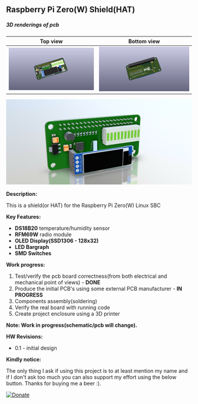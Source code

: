 ## Raspberry Pi Zero(W) Shield(HAT)

##### 3D renderings of pcb

Top view | Bottom view
------------ | -------------
![Alt text](3d/renderings/rpi_zero_top.png?raw=true "top view") | ![Alt text](3d/renderings/rpi_zero_bottom.png?raw=true "bottom view")


![Alt text](3d/renderings/rpi_zero_snapshot.png?raw=true "Perspective view")

**Description:**

This is a shield(or HAT) for the Raspberry Pi Zero(W) Linux SBC

**Key Features:**

 - **DS18B20** temperature/humidity sensor
 - **RFM69W** radio module
 - **OLED Display(SSD1306 - 128x32)**
 - **LED Bargraph**
 - **SMD Switches**


**Work progress:**
 1. Test/verify the pcb board correctness(from both electrical and mechanical point of views) - **DONE**
 2. Produce the initial PCB's using some external PCB manufacturer - **IN PROGRESS**
 3. Components assembly(soldering)
 4. Verify the real board with running code
 5. Create project enclosure using a 3D printer

**Note: Work in progress(schematic/pcb will change).**

**HW Revisions:**
 - 0.1 - initial design


**Kindly notice:**

The only thing I ask if using this project is to at least mention my name and if I don't ask too much you can also support my effort using the below button. Thanks for buying me a beer :).

[![Donate](https://img.shields.io/badge/Donate-PayPal-green.svg)](https://www.paypal.com/cgi-bin/webscr?cmd=_s-xclick&hosted_button_id=3ELNC7T6XRJ74&source=url)